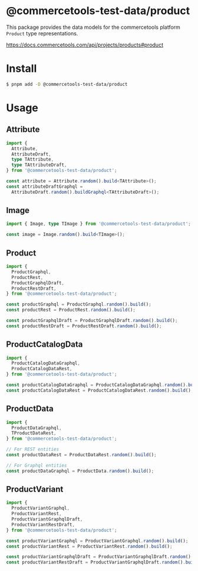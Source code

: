# @commercetools-test-data/product

This package provides the data models for the commercetools platform `Product` type representations.

https://docs.commercetools.com/api/projects/products#product

# Install

```bash
$ pnpm add -D @commercetools-test-data/product
```

# Usage

## Attribute

```ts
import {
  Attribute,
  AttributeDraft,
  type TAttribute,
  type TAttributeDraft,
} from '@commercetools-test-data/product';

const attribute = Attribute.random().build<TAttribute>();
const attributeDraftGraphql =
  AttributeDraft.random().buildGraphql<TAttributeDraft>();
```

## Image

```ts
import { Image, type TImage } from '@commercetools-test-data/product';

const image = Image.random().build<TImage>();
```

## Product

```ts
import {
  ProductGraphql,
  ProductRest,
  ProductGraphqlDraft,
  ProductRestDraft,
} from '@commercetools-test-data/product';

const productGraphql = ProductGraphql.random().build();
const productRest = ProductRest.random().build();

const productGraphqlDraft = ProductGraphqlDraft.random().build();
const productRestDraft = ProductRestDraft.random().build();
```

## ProductCatalogData

```ts
import {
  ProductCatalogDataGraphql,
  ProductCatalogDataRest,
} from '@commercetools-test-data/product';

const productCatalogDataGraphql = ProductCatalogDataGraphql.random().build();
const productCatalogDataRest = ProductCatalogDataRest.random().build();
```

## ProductData

```ts
import {
  ProductDataGraphql,
  TProductDataRest,
} from '@commercetools-test-data/product';

// For REST entities
const productDataRest = ProductDataRest.random().build();

// For Graphql entities
const productDataGraphql = ProductData.random().build();
```

## ProductVariant

```ts
import {
  ProductVariantGraphql,
  ProductVariantRest,
  ProductVariantGraphqlDraft,
  ProductVariantRestDraft,
} from '@commercetools-test-data/product';

const productVariantGraphql = ProductVariantGraphql.random().build();
const productVariantRest = ProductVariantRest.random().build();

const productVariantGraphqlDraft = ProductVariantGraphqlDraft.random().build();
const productVariantRestDraft = ProductVariantGraphqlDraft.random().build();
```
